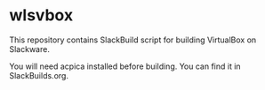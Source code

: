 wlsvbox
=======

This repository contains SlackBuild script for building VirtualBox on Slackware.

You will need acpica installed before building. You can find it in SlackBuilds.org.
